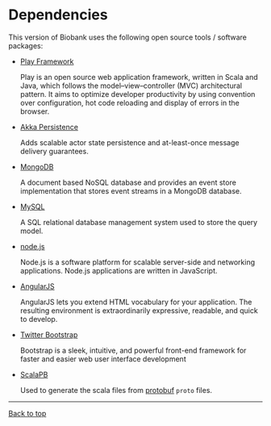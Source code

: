 # Dependencies

This version of Biobank uses the following open source tools / software packages:

* [Play Framework](http://www.playframework.com/)

    Play is an open source web application framework, written in Scala and Java, which follows the
    model–view–controller (MVC) architectural pattern. It aims to optimize developer productivity by
    using convention over configuration, hot code reloading and display of errors in the browser.

* [Akka Persistence](http://doc.akka.io/docs/akka/snapshot/scala/persistence.html)

    Adds scalable actor state persistence and at-least-once message delivery guarantees.

* [MongoDB](http://www.mongodb.org/)

    A document based NoSQL database and provides an event store implementation that stores event
    streams in a MongoDB database.

* [MySQL](http://www.mysql.com/)

    A SQL relational database management system used to store the query model.

* [node.js](http://nodejs.org/)

    Node.js is a software platform for scalable server-side and networking applications. Node.js applications
    are written in JavaScript.

* [AngularJS](https://angularjs.org/)

    AngularJS lets you extend HTML vocabulary for your application. The resulting environment is
    extraordinarily expressive, readable, and quick to develop.

* [Twitter Bootstrap](http://getbootstrap.com/2.3.2/)

    Bootstrap is a sleek, intuitive, and powerful front-end framework for faster and easier web
    user interface development

* [ScalaPB](http://trueaccord.github.io/ScalaPB/generated-code.html)

    Used to generate the scala files from [protobuf](https://github.com/google/protobuf/) `proto` files.

---

[Back to top](../README.md)
